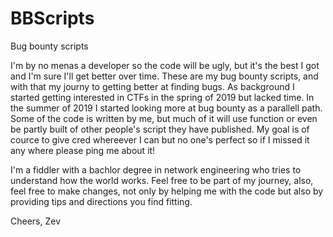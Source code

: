 # BBScripts
Bug bounty scripts

I'm by no menas a developer so the code will be ugly, but it's the best I got and I'm sure I'll get better over time. These are my bug bounty scripts, and with that my journy to getting better at finding bugs. As background I started getting interested in CTFs in the spring of 2019 but lacked time. In the summer of 2019 I started looking more at bug bounty as a parallell path. Some of the code is written by me, but much of it will use function or even be partly built of other people's script they have published. My goal is of cource to give cred whereever I can but no one's perfect so if I missed it any where please ping me about it!

I'm a fiddler with a bachlor degree in network engineering who tries to understand how the world works. Feel free to be part of my journey, also, feel free to make changes, not only by helping me with the code but also by providing tips and directions you find fitting.

Cheers,
Zev
